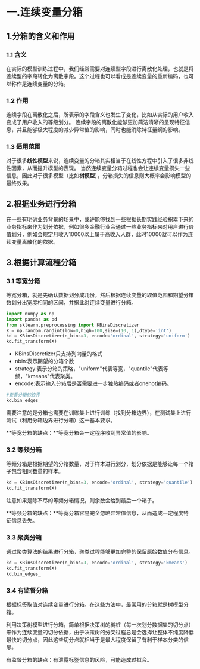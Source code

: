 # 一.连续变量分箱

## 1.分箱的含义和作用

### 1.1 含义

在实际的模型训练过程中，我们经常需要对连续型字段进行离散化处理，也就是将连续型的字段转化为离散字段。这个过程也可以看成是连续变量的重新编码，也可以称作是连续变量的分箱。

### 1.2 作用

连续字段在离散化之后，所表示的字段含义也发生了变化，比如从实际的用户收入变成了用户收入的等级划分。 连续字段的离散化能够更加简洁清晰的呈现特征信息，并且能够极大程度的减少异常值的影响，同时也能消除特征量纲的影响。

### 1.3 适用范围

对于很多**线性模型**来说，连续变量的分箱其实相当于在线性方程中引入了很多非线性因素，从而提升模型的表现。 当然连续变量分箱过程也会让连续变量损失一些信息，因此对于很多模型（比如**树模型**），分箱损失的信息则大概率会影响模型的最终效果。

## 2.根据业务进行分箱

在一些有明确业务背景的场景中，或许能够找到一些根据长期实践经验积累下来的业务指标来作为划分依据，例如很多金融行业会通过一些业务指标来对用户进行价值划分，例如会规定月收入10000以上属于高收入人群，此时10000就可以作为连续变量离散化的依据。

## 3.根据计算流程分箱

### 3.1 等宽分箱

等宽分箱，就是先确认数据划分成几份，然后根据连续变量的取值范围和期望分箱数划分出宽度相同的区间，并据此对连续变量进行分箱。

```python
import numpy as np
import pandas as pd
from sklearn.preprocessing import KBinsDiscretizer
X = np.random.randint(low=0,high=100,size=(10, 1),dtype='int')
kd = KBinsDiscretizer(n_bins=3, encode='ordinal', strategy='uniform')
kd.fit_transform(X)
```

- KBinsDiscretizer只支持列向量的格式
- nbin:表示期望的分箱个数
- strategy:表示分箱的策略，"uniform"代表等宽，"quantile"代表等频，"kmeans"代表聚类。
- encode:表示输入分箱后是否需要进一步独热编码或者onehot编码。

```python
#查看分箱的边界
kd.bin_edges_
```

需要注意的是分箱也需要在训练集上进行训练（找到分箱边界），在测试集上进行测试（利用分箱边界进行分箱）这一基本要求。

**等宽分箱的缺点：**等宽分箱会一定程序收到异常值的影响。

### 3.2 等频分箱

等频分箱是根据期望的分箱数量，对于样本进行划分，划分依据是能够让每一个箱子包含相同数量的样本。

```python
kd = KBinsDiscretizer(n_bins=3, encode='ordinal', strategy='quantile')
kd.fit_transform(X)
```

注意如果是除不尽的等频分箱情况，则余数会给到最后一个箱子。

**等频分箱的缺点：**等宽分箱容易完全忽略异常值信息，从而造成一定程度特征信息丢失。

### 3.3 聚类分箱

通过聚类算法的结果进行分箱，聚类过程能够更加完整的保留原始数值分布信息。

```python
kd = KBinsDiscretizer(n_bins=3, encode='ordinal', strategy='kmeans')
kd.fit_transform(X)
kd.bin_edges_
```

### 3.4 有监督分箱

根据标签取值对连续变量进行分箱。在这些方法中，最常用的分箱就是树模型分箱。

利用决策树模型进行分箱，简单根据决策树的树桩（每一次划分数据集的切分点）来作为连续变量的切分依据，由于决策树的分叉过程总是会选择让整体不纯度降低最快的切分点，因此这些切分点就相当于是最大程度保留了有利于样本分类的信息。

有监督分箱的缺点：有泄露标签信息的风险，可能造成过拟合。
